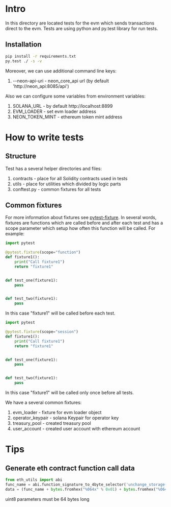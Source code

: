 Intro
======

In this directory are located tests for the evm which sends transactions direct to the evm.
Tests are using python and py.test library for run tests.


Installation
------------

```bash
pip install -r requirements.txt
py.test ./ -s -v
```

Moreover, we can use additional command line keys:

1. --neon-api-uri - neon_core_api url (by default 'http://neon_api:8085/api')

Also we can configure some variables from environment variables:

1. SOLANA_URL - by default http://localhost:8899
2. EVM_LOADER - set evm loader address
3. NEON_TOKEN_MINT - ethereum token mint address


How to write tests
==================

Structure
---------

Test has a several helper directories and files:

1. contracts - place for all Solidity contracts used in tests
2. utils - place for utilities which divided by logic parts
3. conftest.py - common fixtures for all tests


Common fixtures
---------------

For more information about fixtures see [pytest-fixture](https://docs.pytest.org/en/latest/fixture.html).
In several words, fixtures are functions which are called before and after each test and has a scope parameter which setup how often this function will be called.
For example:

```python
import pytest

@pytest.fixture(scope="function")
def fixture1():
    print("Call fixture1")
    return "fixture1"


def test_one(fixture1):
    pass


def test_two(fixture1):
    pass
```

In this case "fixture1" will be called before each test.

```python
import pytest

@pytest.fixture(scope="session")
def fixture1():
    print("Call fixture1")
    return "fixture1"


def test_one(fixture1):
    pass


def test_two(fixture1):
    pass
```

In this case "fixture1" will be called only once before all tests.

We have a several common fixtures:

1. evm_loader - fixture for evm loader object
2. operator_keypair - solana Keypair for operator key
3. treasury_pool - created treasury pool
4. user_account - created user account with ethereum account


Tips
====

Generate eth contract function call data
---------------------------------------

```python
from eth_utils import abi
func_name = abi.function_signature_to_4byte_selector('unchange_storage(uint8,uint8)')
data = (func_name + bytes.fromhex("%064x" % 0x01) + bytes.fromhex("%064x" % 0x01))
```

uint8 parameters must be 64 bytes long
